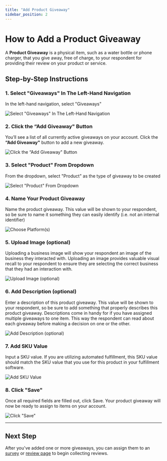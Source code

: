 ```yaml
---
title: "Add Product Giveaway"
sidebar_position: 2
---
```


# How to Add a Product Giveaway

A **Product Giveaway** is a physical item, such as a water bottle or phone charger, that you give away, free of charge, to your respondent for providing their review on your product or service.

## Step-by-Step Instructions

### 1. Select "Giveaways" In The Left-Hand Navigation

In the left-hand navigation, select "Giveaways"

![Select "Giveaways" In The Left-Hand Navigation](/img/giveaways/giveaways.png)

### 2. Click the “Add Giveaway" Button

You’ll see a list of all currently active giveaways on your account. Click the **“Add Giveaway"** button to add a new giveaway.

![Click the “Add Giveaway" Button](/img/giveaways/add.png)

### 3. Select "Product" From Dropdown

From the dropdown, select "Product" as the type of giveaway to be created

![Select "Product" From Dropdown](/img/giveaways/product.png)

### 4. Name Your Product Giveaway

Name the product giveaway. This value will be shown to your respondent, so be sure to name it something they can easily identify (i.e. not an internal identifier)

![Choose Platform(s)](/img/giveaways/name.png)

### 5. Upload Image (optional)

Uploading a business image will show your respondent an image of the business they interacted with. Uploading an image provides valuable visual recall to your respondent to ensure they are selecting the correct business that they had an interaction with.

![Upload Image (optional)](/img/giveaways/image.png)

### 6. Add Description (optional)

Enter a description of this product giveaway. This value will be shown to your respondent, so be sure to add something that properly describes this product giveaway. Descriptions come in handy for if you have assigned multiple giveaways to one item. This way the respondent can read about each giveaway before making a decision on one or the other.

![Add Description (optional)](/img/giveaways/description.png)

### 7. Add SKU Value

Input a SKU value. If you are utilizing automated fulfillment, this SKU value should match the SKU value that you use for this product in your fulfillment software.

![Add SKU Value](/img/giveaways/sku.png)

### 8. Click "Save"

Once all required fields are filled out, click Save. Your product giveaway will now be ready to assign to items on your account.

![Click "Save"](/img/giveaways/save.png)

---

## Next Step

After you've added one or more giveaways, you can assign them to an [survey](../landingpages/survey) or [review page](../landingpages/reviewpage) to begin collecting reviews.
